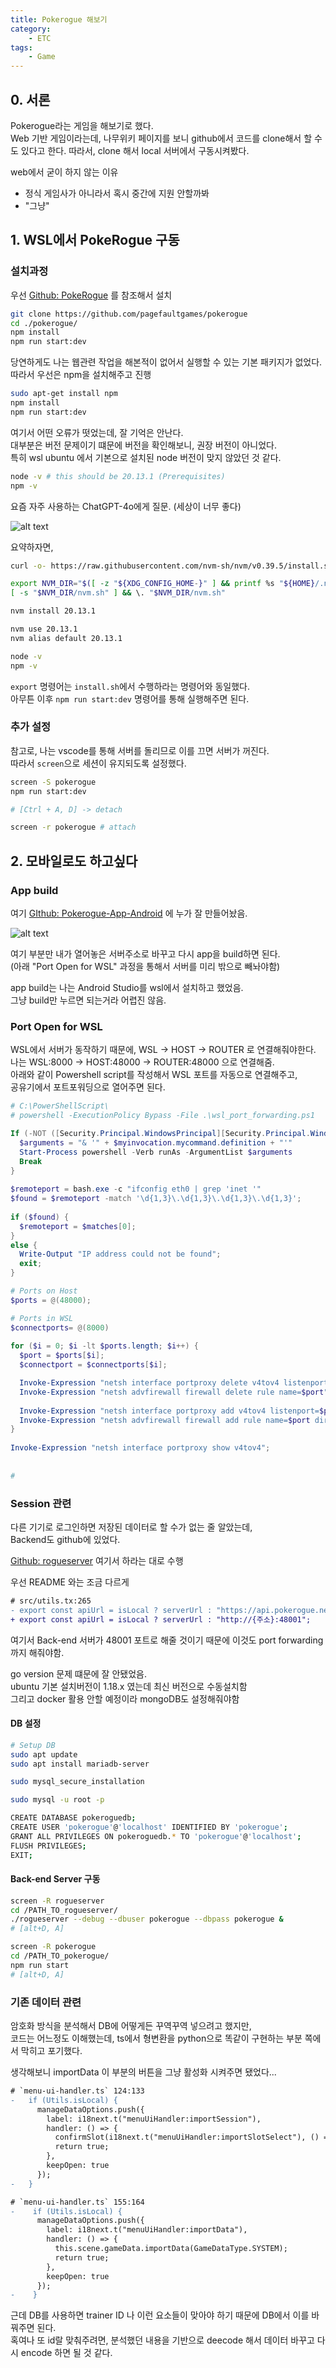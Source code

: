 ```yaml
---
title: Pokerogue 해보기
category:
    - ETC
tags:
    - Game
---
```


## 0. 서론
Pokerogue라는 게임을 해보기로 했다.  
Web 기반 게임이라는데, 나무위키 페이지를 보니 github에서 코드를 clone해서 할 수도 있다고 한다.
따라서, clone 해서 local 서버에서 구동시켜봤다.

web에서 굳이 하지 않는 이유
+ 정식 게임사가 아니라서 혹시 중간에 지원 안할까봐
+ "그냥"

## 1. WSL에서 PokeRogue 구동
### 설치과정

우선 [Github: PokeRogue](https://github.com/pagefaultgames/pokerogue) 를 참조해서 설치


```bash
git clone https://github.com/pagefaultgames/pokerogue
cd ./pokerogue/
npm install
npm run start:dev

```

당연하게도 나는 웹관련 작업을 해본적이 없어서 실행할 수 있는 기본 패키지가 없었다.  
따라서 우선은 npm을 설치해주고 진행

```bash
sudo apt-get install npm
npm install
npm run start:dev

```

여기서 어떤 오류가 떳었는데, 잘 기억은 안난다.  
대부분은 버전 문제이기 떄문에 버전을 확인해보니, 권장 버전이 아니었다.  
특히 wsl ubuntu 에서 기본으로 설치된 node 버전이 맞지 않았던 것 같다.

```bash
node -v # this should be 20.13.1 (Prerequisites)
npm -v
```

요즘 자주 사용하는 ChatGPT-4o에게 질문. (세상이 너무 좋다)

![alt text](../../assets/image/image-2.png)


요약하자면, 
```bash
curl -o- https://raw.githubusercontent.com/nvm-sh/nvm/v0.39.5/install.sh | bash

export NVM_DIR="$([ -z "${XDG_CONFIG_HOME-}" ] && printf %s "${HOME}/.nvm" || printf %s "${XDG_CONFIG_HOME}/nvm")"
[ -s "$NVM_DIR/nvm.sh" ] && \. "$NVM_DIR/nvm.sh"

nvm install 20.13.1

nvm use 20.13.1
nvm alias default 20.13.1

node -v
npm -v

```

`export` 명령어는 `install.sh`에서 수행하라는 명령어와 동일했다.  
아무튼 이후 `npm run start:dev` 명령어를 통해 실행해주면 된다.

### 추가 설정

참고로, 나는 vscode를 통해 서버를 돌리므로 이를 끄면 서버가 꺼진다.  
따라서 `screen`으로 세션이 유지되도록 설정했다.

```bash
screen -S pokerogue
npm run start:dev

# [Ctrl + A, D] -> detach

screen -r pokerogue # attach
```

## 2. 모바일로도 하고싶다

### App build
여기 [GIthub: Pokerogue-App-Android](https://github.com/Admiral-Billy/PokeRogue-App-Android) 에 누가 잘 만들어놨음.

![alt text](../../assets/image/image-3.png)

여기 부분만 내가 열어놓은 서버주소로 바꾸고 다시 app을 build하면 된다.  
(아래 "Port Open for WSL" 과정을 통해서 서버를 미리 밖으로 빼놔야함)

app build는 나는 Android Studio를 wsl에서 설치하고 했었음.  
그냥 build만 누르면 되는거라 어렵진 않음.

### Port Open for WSL
WSL에서 서버가 동작하기 때문에, WSL -> HOST -> ROUTER 로 연결해줘야한다.  
나는 WSL:8000 -> HOST:48000 -> ROUTER:48000 으로 연결해줌.  
아래와 같이 Powershell script를 작성해서 WSL 포트를 자동으로 연결해주고,  
공유기에서 포트포워딩으로 열어주면 된다.

```powershell
# C:\PowerShellScript\
# powershell -ExecutionPolicy Bypass -File .\wsl_port_forwarding.ps1

If (-NOT ([Security.Principal.WindowsPrincipal][Security.Principal.WindowsIdentity]::GetCurrent()).IsInRole([Security.Principal.WindowsBuiltInRole] "Administrator")) {   
  $arguments = "& '" + $myinvocation.mycommand.definition + "'"
  Start-Process powershell -Verb runAs -ArgumentList $arguments
  Break
}
 
$remoteport = bash.exe -c "ifconfig eth0 | grep 'inet '"
$found = $remoteport -match '\d{1,3}\.\d{1,3}\.\d{1,3}\.\d{1,3}';
 
if ($found) {
  $remoteport = $matches[0];
}
else {
  Write-Output "IP address could not be found";
  exit;
}

# Ports on Host
$ports = @(48000);

# Ports in WSL
$connectports= @(8000)
 
for ($i = 0; $i -lt $ports.length; $i++) {
  $port = $ports[$i];
  $connectport = $connectports[$i];

  Invoke-Expression "netsh interface portproxy delete v4tov4 listenport=$port";
  Invoke-Expression "netsh advfirewall firewall delete rule name=$port";
 
  Invoke-Expression "netsh interface portproxy add v4tov4 listenport=$port connectport=$connectport connectaddress=$remoteport";
  Invoke-Expression "netsh advfirewall firewall add rule name=$port dir=in action=allow protocol=TCP localport=$port";
}
 
Invoke-Expression "netsh interface portproxy show v4tov4";
 
 
#
```

### Session 관련

다른 기기로 로그인하면 저장된 데이터로 할 수가 없는 줄 알았는데,  
Backend도 github에 있었다.

[Github: rogueserver](https://github.com/pagefaultgames/rogueserver)
여기서 하라는 대로 수행

우선 README 와는 조금 다르게 

```diff
# src/utils.tx:265
- export const apiUrl = isLocal ? serverUrl : "https://api.pokerogue.net";
+ export const apiUrl = isLocal ? serverUrl : "http://{주소}:48001";
```

여기서 Back-end 서버가 48001 포트로 해줄 것이기 때문에 이것도 port forwarding까지 해줘야함.  


go version 문제 떄문에 잘 안됐었음.  
ubuntu 기본 설치버전이 1.18.x 였는데 최신 버전으로 수동설치함  
그리고 docker 활용 안할 예정이라 mongoDB도 설정해줘야함

#### DB 설정
```bash
# Setup DB
sudo apt update
sudo apt install mariadb-server

sudo mysql_secure_installation

sudo mysql -u root -p

CREATE DATABASE pokeroguedb;
CREATE USER 'pokerogue'@'localhost' IDENTIFIED BY 'pokerogue';
GRANT ALL PRIVILEGES ON pokeroguedb.* TO 'pokerogue'@'localhost';
FLUSH PRIVILEGES;
EXIT;
```

#### Back-end Server 구동
```bash
screen -R rogueserver
cd /PATH_TO_rogueserver/
./rogueserver --debug --dbuser pokerogue --dbpass pokerogue &
# [alt+D, A]

screen -R pokerogue
cd /PATH_TO_pokerogue/
npm run start
# [alt+D, A]
```

### 기존 데이터 관련

암호화 방식을 분석해서 DB에 어떻게든 꾸역꾸역 넣으려고 했지만,  
코드는 어느정도 이해했는데, ts에서 형변환을 python으로 똑같이 구현하는 부분 쪽에서 막히고 포기했다.

생각해보니 importData 이 부분의 버튼을 그냥 활성화 시켜주면 됐었다...

```diff
# `menu-ui-handler.ts` 124:133
-   if (Utils.isLocal) {
      manageDataOptions.push({
        label: i18next.t("menuUiHandler:importSession"),
        handler: () => {
          confirmSlot(i18next.t("menuUiHandler:importSlotSelect"), () => true, slotId => this.scene.gameData.importData(GameDataType.SESSION, slotId));
          return true;
        },
        keepOpen: true
      });
-   }

# `menu-ui-handler.ts` 155:164
-    if (Utils.isLocal) {
      manageDataOptions.push({
        label: i18next.t("menuUiHandler:importData"),
        handler: () => {
          this.scene.gameData.importData(GameDataType.SYSTEM);
          return true;
        },
        keepOpen: true
      });
-    }

```

근데 DB를 사용하면 trainer ID 나 이런 요소들이 맞아야 하기 때문에 DB에서 이를 바꿔주면 된다.  
혹여나 또 id랄 맞춰주려면, 분석했던 내용을 기반으로 deecode 해서 데이터 바꾸고 다시 encode 하면 될 것 같다.
